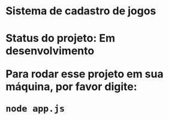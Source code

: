 <h1> Sistema de cadastro de jogos <h1/
                                      
> Status do projeto: Em desenvolvimento
  
Para rodar esse projeto em sua máquina, por favor digite:
  
  ```
  node app.js
  ```
